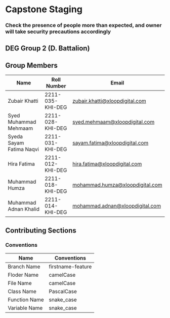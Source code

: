 # Capstone Staging
### Check the presence of people more than expected, and owner will take security precautions accordingly
## DEG Group 2 (D. Battalion)

## Group Members

| Name | Roll Number | Email |
| ----- | ----- | ----- |
| Zubair Khatti | 2211-035-KHI-DEG | zubair.khatti@xloopdigital.com | 
| Syed Muhammad Mehmaam | 2211-028-KHI-DEG| syed.mehmaam@xloopdigital.com|
| Syeda Sayam Fatima Naqvi | 2211-031-KHI-DEG | sayam.fatima@xloopdigital.com|
| Hira Fatima | 2211-012-KHI-DEG | hira.fatima@xloopdigital.com |
| Muhammad Humza | 2211-018-KHI-DEG | mohammad.humza@xloopdigital.com |
| Muhammad Adnan Khalid | 2211-014-KHI-DEG| mohammad.adnan@xloopdigital.com|

## Contributing Sections

### Conventions

| Name | Conventions |
| ----- | ----- |
| Branch Name | firstname-feature |
| Floder Name | camelCase |
| File Name | camelCase |
| Class Name | PascalCase |
| Function Name | snake_case |
| Variable Name | snake_case |
